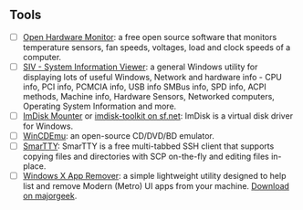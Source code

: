 ## Tools

- [ ] [Open Hardware Monitor](http://openhardwaremonitor.org): a free open source software that monitors temperature sensors, fan speeds, voltages, load and clock speeds of a computer.
- [ ] [SIV - System Information Viewer](http://rh-software.com/): a general Windows utility for displaying lots of useful Windows, Network and hardware info - CPU info, PCI info, PCMCIA info, USB info SMBus info, SPD info, ACPI methods, Machine info, Hardware Sensors, Networked computers, Operating System Information and more.
- [ ] [ImDisk Mounter](http://www.ltr-data.se/opencode.html/#ImDisk) or [imdisk-toolkit on sf.net](https://sourceforge.net/projects/imdisk-toolkit/): ImDisk is a virtual disk driver for Windows.
- [ ] [WinCDEmu](http://wincdemu.sysprogs.org/): an open-source CD/DVD/BD emulator.
- [ ] [SmarTTY](http://smartty.sysprogs.com/): SmarTTY is a free multi-tabbed SSH client that supports copying files and directories with SCP on-the-fly and editing files in-place.
- [ ] [Windows X App Remover](https://sourceforge.net/projects/windows8appremover/): a simple lightweight utility designed to help list and remove Modern (Metro) UI apps from your machine. [Download on majorgeek](http://www.majorgeeks.com/files/details/windows_8_app_remover.html).
